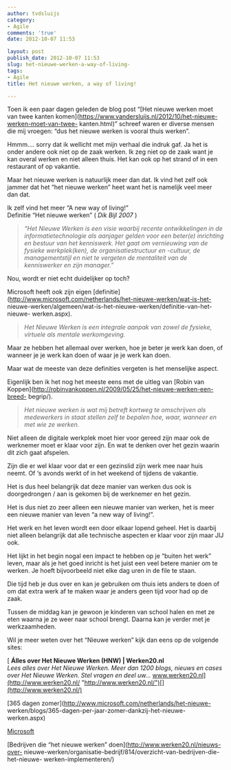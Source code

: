 ```yaml
---
author: tvdsluijs
category:
- Agile
comments: 'true'
date: 2012-10-07 11:53

layout: post
publish_date: 2012-10-07 11:53
slug: het-nieuwe-werken-a-way-of-living-
tags:
- Agile
title: Het nieuwe werken, a way of living!

---
```

Toen ik een paar dagen geleden de blog post “[Het nieuwe werken moet van twee
kanten komen](https://www.vandersluijs.nl/2012/10/het-nieuwe-werken-moet-van-twee-
kanten.html)” schreef waren er diverse mensen die mij vroegen: “dus het nieuwe
werken is vooral thuis werken”.  
  
Hmmm…. sorry dat ik wellicht met mijn verhaal die indruk gaf. Ja het is onder
andere ook niet op de zaak werken. Ik zeg niet op de zaak want je kan overal
werken en niet alleen thuis. Het kan ook op het strand of in een restaurant of
op vakantie.  
  
Maar het nieuwe werken is natuurlijk meer dan dat. Ik vind het zelf ook jammer
dat het “het nieuwe werken” heet want het is namelijk veel meer dan dat.  
  
Ik zelf vind het meer “A new way of living!”  
Definitie “Het nieuwe werken” ( _Dik Bijl 2007_ )

>  _“Het Nieuwe Werken is een visie waarbij recente ontwikkelingen in de
informatietechnologie als aanjager gelden voor een beter(e) inrichting en
bestuur van het kenniswerk. Het gaat om vernieuwing van de fysieke
werkplek(ken), de organisatiestructuur en -cultuur, de managementstijl en niet
te vergeten de mentaliteit van de kenniswerker en zijn manager.”_

Nou, wordt er niet echt duidelijker op toch?

Microsoft heeft ook zijn eigen
[definitie](http://www.microsoft.com/netherlands/het-nieuwe-werken/wat-is-het-
nieuwe-werken/algemeen/wat-is-het-nieuwe-werken/definitie-van-het-nieuwe-
werken.aspx).

>  _Het Nieuwe Werken is een integrale aanpak van zowel de fysieke, virtuele
als mentale werkomgeving._

Maar ze hebben het allemaal over werken, hoe je beter je werk kan doen, of
wanneer je je werk kan doen of waar je je werk kan doen.

Maar wat de meeste van deze definities vergeten is het menselijke aspect.

Eigenlijk ben ik het nog het meeste eens met de uitleg van [Robin van
Koppen](http://robinvankoppen.nl/2009/05/25/het-nieuwe-werken-een-breed-
begrip/).

>  _Het nieuwe werken is wat mij betreft kortweg te omschrijven als
medewerkers in staat stellen zelf te bepalen hoe, waar, wanneer en met wie ze
werken._

Niet alleen de digitale werkplek moet hier voor gereed zijn maar ook de
werknemer moet er klaar voor zijn. En wat te denken over het gezin waarin dit
zich gaat afspelen.

Zijn die er wel klaar voor dat er een gezinslid zijn werk mee naar huis neemt.
Of ‘s avonds werkt of in het weekend of tijdens de vakantie.

Het is dus heel belangrijk dat deze manier van werken dus ook is doorgedrongen
/ aan is gekomen bij de werknemer en het gezin.

Het is dus niet zo zeer alleen een nieuwe manier van werken, het is meer een
nieuwe manier van leven “a new way of living!”.

Het werk en het leven wordt een door elkaar lopend geheel. Het is daarbij niet
alleen belangrijk dat alle technische aspecten er klaar voor zijn maar JIJ
ook.

Het lijkt in het begin nogal een impact te hebben op je “buiten het werk”
leven, maar als je het goed inricht is het juist een veel betere manier om te
werken. Je hoeft bijvoorbeeld niet elke dag uren in de file te staan.

Die tijd heb je dus over en kan je gebruiken om thuis iets anders te doen of
om dat extra werk af te maken waar je anders geen tijd voor had op de zaak.

Tussen de middag kan je gewoon je kinderen van school halen en met ze eten
waarna je ze weer naar school brengt. Daarna kan je verder met je
werkzaamheden.

Wil je meer weten over het “Nieuwe werken” kijk dan eens op de volgende sites:

[ **Álles over Het Nieuwe Werken (HNW) | Werken20.nl**  
 _Lees alles over Het Nieuwe Werken. Meer dan 1200 blogs, nieuws en cases over
Het Nieuwe Werken. Stel vragen en deel uw…_
www.werken20.nl](http://www.werken20.nl/
"http://www.werken20.nl/")[](http://www.werken20.nl/)

[365 dagen zomer](http://www.microsoft.com/netherlands/het-nieuwe-
werken/blogs/365-dagen-per-jaar-zomer-dankzij-het-nieuwe-werken.aspx)

[Microsoft](http://www.microsoft.com/netherlands/het-nieuwe-werken/)

[Bedrijven die “het nieuwe werken” doen](http://www.werken20.nl/nieuws-over-
nieuwe-werken/organisatie-bedrijf/814/overzicht-van-bedrijven-die-het-nieuwe-
werken-implementeren/)

